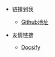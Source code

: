 <!-- _navbar.md -->

* 链接到我
  * [Github地址](https://github.com/guinanlin)


* 友情链接
  * [Docsify](https://docsify.js.org/#/)


